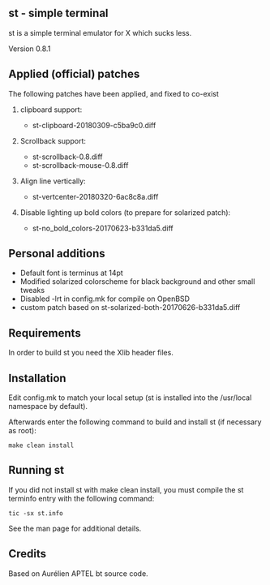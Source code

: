 st - simple terminal
--------------------
st is a simple terminal emulator for X which sucks less.

Version 0.8.1


Applied (official) patches
------------------------
The following patches have been applied, and fixed to co-exist

1. clipboard support:
    - st-clipboard-20180309-c5ba9c0.diff

2. Scrollback support:
    - st-scrollback-0.8.diff
    - st-scrollback-mouse-0.8.diff

3. Align line vertically:
    - st-vertcenter-20180320-6ac8c8a.diff

4. Disable lighting up bold colors (to prepare for solarized patch):
    - st-no_bold_colors-20170623-b331da5.diff


Personal additions
------------------
- Default font is terminus at 14pt
- Modified solarized colorscheme for black background and other small tweaks
- Disabled -lrt in config.mk for compile on OpenBSD
- custom patch based on st-solarized-both-20170626-b331da5.diff


Requirements
------------
In order to build st you need the Xlib header files.


Installation
------------
Edit config.mk to match your local setup (st is installed into
the /usr/local namespace by default).

Afterwards enter the following command to build and install st (if
necessary as root):

    make clean install


Running st
----------
If you did not install st with make clean install, you must compile
the st terminfo entry with the following command:

    tic -sx st.info

See the man page for additional details.

Credits
-------
Based on Aurélien APTEL <aurelien dot aptel at gmail dot com> bt source code.

